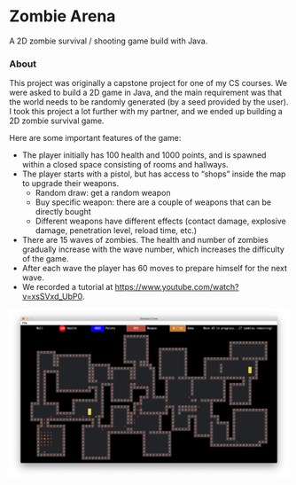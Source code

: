 # Zombie Arena
A 2D zombie survival / shooting game build with Java.

### About
This project was originally a capstone project for one of my CS courses. We were asked to build a 2D game in Java, and the main requirement was that the world needs to be randomly generated (by a seed provided by the user). I took this project a lot further with my partner, and we ended up building a 2D zombie survival game.

Here are some important features of the game:
- The player initially has 100 health and 1000 points, and is spawned within a closed space consisting of rooms and hallways.
- The player starts with a pistol, but has access to “shops” inside the map to upgrade their weapons.
  - Random draw: get a random weapon
  - Buy specific weapon: there are a couple of weapons that can be directly bought
  - Different weapons have different effects (contact damage, explosive damage, penetration level, reload time, etc.)
- There are 15 waves of zombies. The health and number of zombies gradually increase with the wave number, which increases the difficulty of the game.
- After each wave the player has 60 moves to prepare himself for the next wave.
- We recorded a tutorial at https://www.youtube.com/watch?v=xsSVxd_UbP0.

<img src='screenshots/rocket.png' width=700>